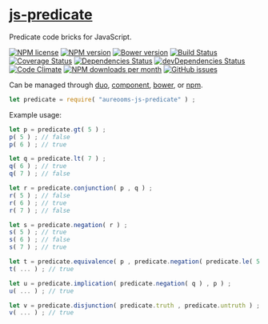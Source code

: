 [js-predicate](http://aureooms.github.io/js-predicate)
==

Predicate code bricks for JavaScript.

[![NPM license](http://img.shields.io/npm/l/aureooms-js-predicate.svg?style=flat)](https://raw.githubusercontent.com/aureooms/js-predicate/master/LICENSE)
[![NPM version](http://img.shields.io/npm/v/aureooms-js-predicate.svg?style=flat)](https://www.npmjs.org/package/aureooms-js-predicate)
[![Bower version](http://img.shields.io/bower/v/aureooms-js-predicate.svg?style=flat)](http://bower.io/search/?q=aureooms-js-predicate)
[![Build Status](http://img.shields.io/travis/aureooms/js-predicate.svg?style=flat)](https://travis-ci.org/aureooms/js-predicate)
[![Coverage Status](http://img.shields.io/coveralls/aureooms/js-predicate.svg?style=flat)](https://coveralls.io/r/aureooms/js-predicate)
[![Dependencies Status](http://img.shields.io/david/aureooms/js-predicate.svg?style=flat)](https://david-dm.org/aureooms/js-predicate#info=dependencies)
[![devDependencies Status](http://img.shields.io/david/dev/aureooms/js-predicate.svg?style=flat)](https://david-dm.org/aureooms/js-predicate#info=devDependencies)
[![Code Climate](http://img.shields.io/codeclimate/github/aureooms/js-predicate.svg?style=flat)](https://codeclimate.com/github/aureooms/js-predicate)
[![NPM downloads per month](http://img.shields.io/npm/dm/aureooms-js-predicate.svg?style=flat)](https://www.npmjs.org/package/aureooms-js-predicate)
[![GitHub issues](http://img.shields.io/github/issues/aureooms/js-predicate.svg?style=flat)](https://github.com/aureooms/js-predicate/issues)

Can be managed through [duo](https://github.com/duojs/duo),
[component](https://github.com/componentjs/component),
[bower](https://github.com/bower/bower), or
[npm](https://github.com/npm/npm).

```js
let predicate = require( "aureooms-js-predicate" ) ;
```

Example usage:

```js
let p = predicate.gt( 5 ) ;
p( 5 ) ; // false
p( 6 ) ; // true

let q = predicate.lt( 7 ) ;
q( 6 ) ; // true
q( 7 ) ; // false

let r = predicate.conjunction( p , q ) ;
r( 5 ) ; // false
r( 6 ) ; // true
r( 7 ) ; // false

let s = predicate.negation( r ) ;
s( 5 ) ; // true
s( 6 ) ; // false
s( 7 ) ; // true

let t = predicate.equivalence( p , predicate.negation( predicate.le( 5 ) ) ) ;
t( ... ) ; // true

let u = predicate.implication( predicate.negation( q ) , p ) ;
u( ... ) ; // true

let v = predicate.disjunction( predicate.truth , predicate.untruth ) ;
v( ... ) ; // true
```
